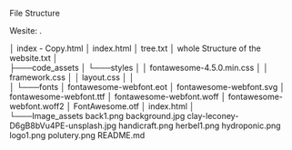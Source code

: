 

File Structure 

Wesite: .

│   index - Copy.html
│   index.html
│   tree.txt
│   whole Structure of the website.txt
│   
├───code_assets
│   └───styles
│       │   fontawesome-4.5.0.min.css
│       │   framework.css
│       │   layout.css
│       │   
│       └───fonts
│               fontawesome-webfont.eot
│               fontawesome-webfont.svg
│               fontawesome-webfont.ttf
│               fontawesome-webfont.woff
│               fontawesome-webfont.woff2
│               FontAwesome.otf
│               index.html
│               
└───Image_assets
        back1.png
        background.jpg
        clay-leconey-D6gB8bVu4PE-unsplash.jpg
        handicraft.png
        herbel1.png
        hydroponic.png
        logo1.png
        polutery.png
        README.md


